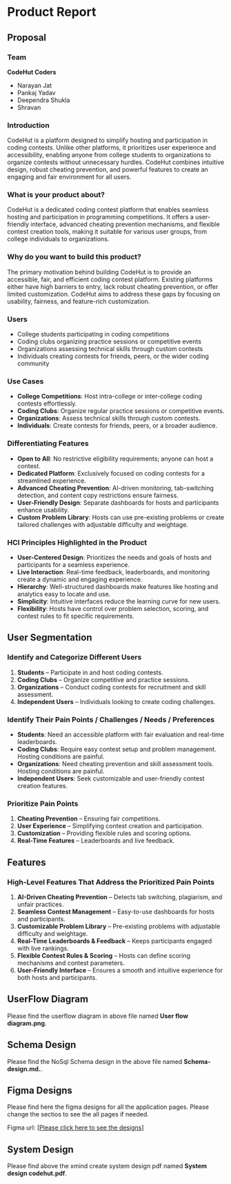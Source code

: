 # Product Report

## Proposal

### Team
**CodeHut Coders**  
- Narayan Jat  
- Pankaj Yadav  
- Deependra Shukla  
- Shravan  

### Introduction
CodeHut is a platform designed to simplify hosting and participation in coding contests. Unlike other platforms, it prioritizes user experience and accessibility, enabling anyone from college students to organizations to organize contests without unnecessary hurdles. CodeHut combines intuitive design, robust cheating prevention, and powerful features to create an engaging and fair environment for all users.

### What is your product about?
CodeHut is a dedicated coding contest platform that enables seamless hosting and participation in programming competitions. It offers a user-friendly interface, advanced cheating prevention mechanisms, and flexible contest creation tools, making it suitable for various user groups, from college individuals to organizations.

### Why do you want to build this product?
The primary motivation behind building CodeHut is to provide an accessible, fair, and efficient coding contest platform. Existing platforms either have high barriers to entry, lack robust cheating prevention, or offer limited customization. CodeHut aims to address these gaps by focusing on usability, fairness, and feature-rich customization.

### Users
- College students participating in coding competitions
- Coding clubs organizing practice sessions or competitive events
- Organizations assessing technical skills through custom contests
- Individuals creating contests for friends, peers, or the wider coding community

### Use Cases
- **College Competitions**: Host intra-college or inter-college coding contests effortlessly.
- **Coding Clubs**: Organize regular practice sessions or competitive events.
- **Organizations**: Assess technical skills through custom contests.
- **Individuals**: Create contests for friends, peers, or a broader audience.

### Differentiating Features
- **Open to All**: No restrictive eligibility requirements; anyone can host a contest.
- **Dedicated Platform**: Exclusively focused on coding contests for a streamlined experience.
- **Advanced Cheating Prevention**: AI-driven monitoring, tab-switching detection, and content copy restrictions ensure fairness.
- **User-Friendly Design**: Separate dashboards for hosts and participants enhance usability.
- **Custom Problem Library**: Hosts can use pre-existing problems or create tailored challenges with adjustable difficulty and weightage.

### HCI Principles Highlighted in the Product
- **User-Centered Design**: Prioritizes the needs and goals of hosts and participants for a seamless experience.
- **Live Interaction**: Real-time feedback, leaderboards, and monitoring create a dynamic and engaging experience.
- **Hierarchy**: Well-structured dashboards make features like hosting and analytics easy to locate and use.
- **Simplicity**: Intuitive interfaces reduce the learning curve for new users.
- **Flexibility**: Hosts have control over problem selection, scoring, and contest rules to fit specific requirements.

## User Segmentation

### Identify and Categorize Different Users
1. **Students** – Participate in and host coding contests.
2. **Coding Clubs** – Organize competitive and practice sessions.
3. **Organizations** – Conduct coding contests for recruitment and skill assessment.
4. **Independent Users** – Individuals looking to create coding challenges.

### Identify Their Pain Points / Challenges / Needs / Preferences
- **Students**: Need an accessible platform with fair evaluation and real-time leaderboards.
- **Coding Clubs**: Require easy contest setup and problem management. Hosting conditions are painful.
- **Organizations**: Need cheating prevention and skill assessment tools. Hosting conditions are painful.
- **Independent Users**: Seek customizable and user-friendly contest creation features.

### Prioritize Pain Points
1. **Cheating Prevention** – Ensuring fair competitions.
2. **User Experience** – Simplifying contest creation and participation.
3. **Customization** – Providing flexible rules and scoring options.
4. **Real-Time Features** – Leaderboards and live feedback.

## Features

### High-Level Features That Address the Prioritized Pain Points
1. **AI-Driven Cheating Prevention** – Detects tab switching, plagiarism, and unfair practices.
2. **Seamless Contest Management** – Easy-to-use dashboards for hosts and participants.
3. **Customizable Problem Library** – Pre-existing problems with adjustable difficulty and weightage.
4. **Real-Time Leaderboards & Feedback** – Keeps participants engaged with live rankings.
5. **Flexible Contest Rules & Scoring** – Hosts can define scoring mechanisms and contest parameters.
6. **User-Friendly Interface** – Ensures a smooth and intuitive experience for both hosts and participants.


## UserFlow Diagram

Please find the userflow diagram in above file named **User flow diagram.png**.

## Schema Design

Please find the NoSql Schema design in the above file named **Schema-design.md.**.

## Figma Designs

Please find here the figma designs for all the application pages. Please change the sectios to see the all pages if needed.

Figma url: [[Please click here to see the designs](https://www.figma.com/design/Wi9Z8nVh3fYZQK9bEg4vtU/Software-Builders?node-id=209-63&t=k7IOKGoE90jsKMWF-1)]

## System Design

Please find above the  xmind create system design pdf named **System design codehut.pdf**.

